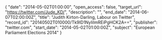 {
  "date": "2014-05-02T01:00:00", 
  "open_access": false, 
  "target_url": "https://twitter.com/Jude_KD/", 
  "description": "", 
  "end_date": "2014-06-07T02:00:00Z", 
  "title": "Judith Kirton-Darling, Labour on Twitter", 
  "record_id": "20140502T010000/Tk9ID1NyliImREiPgHCK2A==", 
  "publisher": "twitter.com", 
  "start_date": "2014-05-02T01:00:00Z", 
  "subject": "European Parliament Elections 2014"
}

